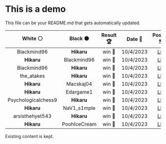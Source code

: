 # This is a demo

This file can be your README.md that gets automatically updated.

<!--START_SECTION:chessStats-->
<!-- Automatically generated with https://github.com/Balastrong/chess-stats-action -->

| White ⚪ | Black ⚫ | Result 🏆 | Date 📅 | Position 🗺️ |
|:---:|:---:|:---:|:---:|:---:|
| Blackmind96 | **Hikaru** | win 🥇 | 10/4/2023 | <a href="http://www.ee.unb.ca/cgi-bin/tervo/fen.pl?select=2rqr1k1/1p3ppp/8/pp2P3/5P2/PnQ1N1PP/6BK/2R2b2 w - -">Link</a> |
| **Hikaru** | Blackmind96 | win 🥇 | 10/4/2023 | <a href="http://www.ee.unb.ca/cgi-bin/tervo/fen.pl?select=r1b3k1/7p/1pn3p1/3p2N1/p2b2P1/7P/PP4B1/R3R2K b - -">Link</a> |
| Blackmind96 | **Hikaru** | win 🥇 | 10/4/2023 | <a href="http://www.ee.unb.ca/cgi-bin/tervo/fen.pl?select=8/8/8/8/7p/7P/6qK/5k2 w - -">Link</a> |
| the_atakes | **Hikaru** | win 🥇 | 10/4/2023 | <a href="http://www.ee.unb.ca/cgi-bin/tervo/fen.pl?select=b2r4/p5p1/8/n1B1pk1p/2P2p2/1P1K3P/P5P1/3R4 w - -">Link</a> |
| **Hikaru** | Macskaj04 | win 🥇 | 10/4/2023 | <a href="http://www.ee.unb.ca/cgi-bin/tervo/fen.pl?select=2k2r2/2qbb1p1/p1p1pP2/2p5/N1Np1P1r/3P1KQP/PPP3P1/R1B2R2 b - -">Link</a> |
| **Hikaru** | Edargame1 | win 🥇 | 10/4/2023 | <a href="http://www.ee.unb.ca/cgi-bin/tervo/fen.pl?select=8/p3n2p/8/4P1k1/2pPKp2/7B/PP5P/8 b - -">Link</a> |
| Psychologicalchess9 | **Hikaru** | win 🥇 | 10/4/2023 | <a href="http://www.ee.unb.ca/cgi-bin/tervo/fen.pl?select=8/5ppp/4p1b1/2Pkn1P1/4q2P/K7/8/8 w - -">Link</a> |
| **Hikaru** | NaV1_s1mple | win 🥇 | 10/4/2023 | <a href="http://www.ee.unb.ca/cgi-bin/tervo/fen.pl?select=r3r3/3b2pp/p2kpn2/2PpN3/5P2/B1PpK3/P2N2PP/R2Q3R b - -">Link</a> |
| arsisthehyet543 | **Hikaru** | win 🥇 | 10/4/2023 | <a href="http://www.ee.unb.ca/cgi-bin/tervo/fen.pl?select=r6r/ppp2ppp/8/1Bb1k3/2P5/3b4/PP1P2PP/R1B1K2R w - -">Link</a> |
| **Hikaru** | PoohIceCream | win 🥇 | 10/4/2023 | <a href="http://www.ee.unb.ca/cgi-bin/tervo/fen.pl?select=r4b1r/ppp1pppp/4b3/2k1P3/3Q1N2/P3P3/1P3PPP/R1B1KB1R b KQ -">Link</a> |

<!--END_SECTION:chessStats-->

Existing content is kept.
